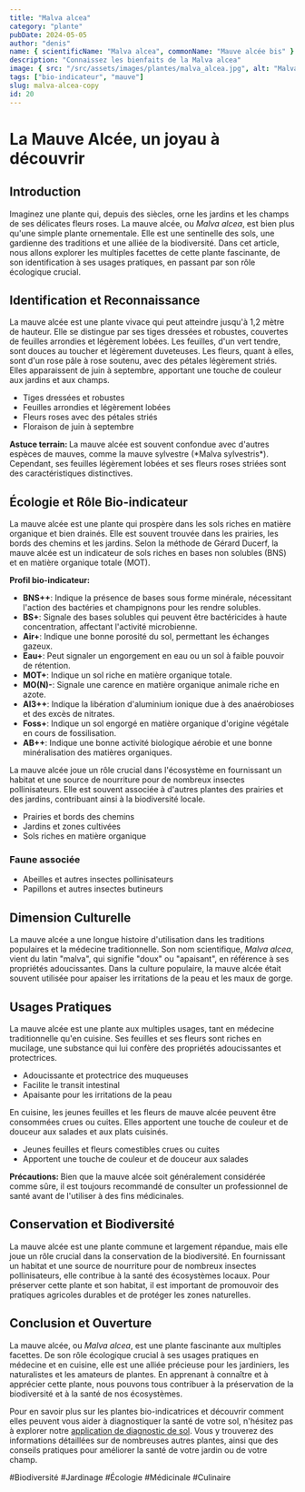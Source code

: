 ```yaml
---
title: "Malva alcea"
category: "plante"
pubDate: 2024-05-05
author: "denis"
name: { scientificName: "Malva alcea", commonName: "Mauve alcée bis" }
description: "Connaissez les bienfaits de la Malva alcea"
image: { src: "/src/assets/images/plantes/malva_alcea.jpg", alt: "Malva alcea" }
tags: ["bio-indicateur", "mauve"]
slug: malva-alcea-copy
id: 20
---
```


# La Mauve Alcée, un joyau à découvrir

## Introduction

Imaginez une plante qui, depuis des siècles, orne les jardins et les champs de ses délicates fleurs roses. La mauve alcée, ou _Malva alcea_, est bien plus qu'une simple plante ornementale. Elle est une sentinelle des sols, une gardienne des traditions et une alliée de la biodiversité. Dans cet article, nous allons explorer les multiples facettes de cette plante fascinante, de son identification à ses usages pratiques, en passant par son rôle écologique crucial.

## Identification et Reconnaissance

La mauve alcée est une plante vivace qui peut atteindre jusqu'à 1,2 mètre de hauteur. Elle se distingue par ses tiges dressées et robustes, couvertes de feuilles arrondies et légèrement lobées. Les feuilles, d'un vert tendre, sont douces au toucher et légèrement duveteuses. Les fleurs, quant à elles, sont d'un rose pâle à rose soutenu, avec des pétales légèrement striés. Elles apparaissent de juin à septembre, apportant une touche de couleur aux jardins et aux champs.

<ul class="identification-list">
<li>Tiges dressées et robustes</li>
<li>Feuilles arrondies et légèrement lobées</li>
<li>Fleurs roses avec des pétales striés</li>
<li>Floraison de juin à septembre</li>
</ul>

<div class="field-tip"><strong>Astuce terrain: </strong>La mauve alcée est souvent confondue avec d'autres espèces de mauves, comme la mauve sylvestre (*Malva sylvestris*). Cependant, ses feuilles légèrement lobées et ses fleurs roses striées sont des caractéristiques distinctives.</div>

## Écologie et Rôle Bio-indicateur

La mauve alcée est une plante qui prospère dans les sols riches en matière organique et bien drainés. Elle est souvent trouvée dans les prairies, les bords des chemins et les jardins. Selon la méthode de Gérard Ducerf, la mauve alcée est un indicateur de sols riches en bases non solubles (BNS) et en matière organique totale (MOT).

<div class="ducerf-profile"><strong>Profil bio-indicateur: </strong>
<ul>
<li><strong>BNS++</strong>: Indique la présence de bases sous forme minérale, nécessitant l'action des bactéries et champignons pour les rendre solubles.</li>
<li><strong>BS+</strong>: Signale des bases solubles qui peuvent être bactéricides à haute concentration, affectant l'activité microbienne.</li>
<li><strong>Air+</strong>: Indique une bonne porosité du sol, permettant les échanges gazeux.</li>
<li><strong>Eau+</strong>: Peut signaler un engorgement en eau ou un sol à faible pouvoir de rétention.</li>
<li><strong>MOT+</strong>: Indique un sol riche en matière organique totale.</li>
<li><strong>MO(N)-</strong>: Signale une carence en matière organique animale riche en azote.</li>
<li><strong>Al3++</strong>: Indique la libération d'aluminium ionique due à des anaérobioses et des excès de nitrates.</li>
<li><strong>Foss+</strong>: Indique un sol engorgé en matière organique d'origine végétale en cours de fossilisation.</li>
<li><strong>AB++</strong>: Indique une bonne activité biologique aérobie et une bonne minéralisation des matières organiques.</li>
</ul>
</div>

La mauve alcée joue un rôle crucial dans l'écosystème en fournissant un habitat et une source de nourriture pour de nombreux insectes pollinisateurs. Elle est souvent associée à d'autres plantes des prairies et des jardins, contribuant ainsi à la biodiversité locale.

<ul class="ecological-list">
<li>Prairies et bords des chemins</li>
<li>Jardins et zones cultivées</li>
<li>Sols riches en matière organique</li>
</ul>

### Faune associée

<ul class="animal-list">
<li>Abeilles et autres insectes pollinisateurs</li>
<li>Papillons et autres insectes butineurs</li>
</ul>

## Dimension Culturelle

La mauve alcée a une longue histoire d'utilisation dans les traditions populaires et la médecine traditionnelle. Son nom scientifique, _Malva alcea_, vient du latin "malva", qui signifie "doux" ou "apaisant", en référence à ses propriétés adoucissantes. Dans la culture populaire, la mauve alcée était souvent utilisée pour apaiser les irritations de la peau et les maux de gorge.

## Usages Pratiques

La mauve alcée est une plante aux multiples usages, tant en médecine traditionnelle qu'en cuisine. Ses feuilles et ses fleurs sont riches en mucilage, une substance qui lui confère des propriétés adoucissantes et protectrices.

<ul class="medicinal-list">
<li>Adoucissante et protectrice des muqueuses</li>
<li>Facilite le transit intestinal</li>
<li>Apaisante pour les irritations de la peau</li>
</ul>

En cuisine, les jeunes feuilles et les fleurs de mauve alcée peuvent être consommées crues ou cuites. Elles apportent une touche de couleur et de douceur aux salades et aux plats cuisinés.

<ul class="culinary-list">
<li>Jeunes feuilles et fleurs comestibles crues ou cuites</li>
<li>Apportent une touche de couleur et de douceur aux salades</li>
</ul>

<div class="warning-box"><strong>Précautions: </strong>Bien que la mauve alcée soit généralement considérée comme sûre, il est toujours recommandé de consulter un professionnel de santé avant de l'utiliser à des fins médicinales.</div>

## Conservation et Biodiversité

La mauve alcée est une plante commune et largement répandue, mais elle joue un rôle crucial dans la conservation de la biodiversité. En fournissant un habitat et une source de nourriture pour de nombreux insectes pollinisateurs, elle contribue à la santé des écosystèmes locaux. Pour préserver cette plante et son habitat, il est important de promouvoir des pratiques agricoles durables et de protéger les zones naturelles.

## Conclusion et Ouverture

La mauve alcée, ou _Malva alcea_, est une plante fascinante aux multiples facettes. De son rôle écologique crucial à ses usages pratiques en médecine et en cuisine, elle est une alliée précieuse pour les jardiniers, les naturalistes et les amateurs de plantes. En apprenant à connaître et à apprécier cette plante, nous pouvons tous contribuer à la préservation de la biodiversité et à la santé de nos écosystèmes.

Pour en savoir plus sur les plantes bio-indicatrices et découvrir comment elles peuvent vous aider à diagnostiquer la santé de votre sol, n'hésitez pas à explorer notre [application de diagnostic de sol](../../app). Vous y trouverez des informations détaillées sur de nombreuses autres plantes, ainsi que des conseils pratiques pour améliorer la santé de votre jardin ou de votre champ.

<div class="hashtags">

<span class="hashtag">#Biodiversité</span>
<span class="hashtag">#Jardinage</span>
<span class="hashtag">#Écologie</span>
<span class="hashtag">#Médicinale</span>
<span class="hashtag">#Culinaire</span>

</div>
